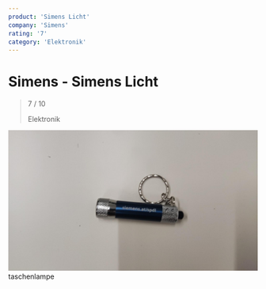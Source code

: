 ```yaml
---
product: 'Simens Licht'
company: 'Simens'
rating: '7'
category: 'Elektronik'
---
```


# Simens - Simens Licht
>
> 7 / 10
>
> Elektronik

![Simens Licht](assets\simens-simens-licht-9f5b638a-4dd0-4ae9-996d-8ac1c3d2d032.jpg)
taschenlampe
